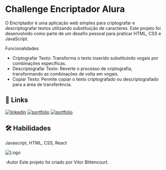 # Challenge Encriptador Alura

O Encriptador é uma aplicação web simples para criptografar e descriptografar textos utilizando substituição de caracteres. Este projeto foi desenvolvido como parte de um desafio pessoal para praticar HTML, CSS e JavaScript.

Funcionalidades
- Criptografar Texto: Transforma o texto inserido substituindo vogais por combinações específicas.
- Descriptografar Texto: Reverte o processo de criptografia, transformando as combinações de volta em vogais.
- Copiar Texto: Permite copiar o texto criptografado ou descriptografado para a área de transferência.

## 🔗 Links
[![linkedin](https://img.shields.io/badge/linkedin-0A66C2?style=for-the-badge&logo=linkedin&logoColor=white)](https://www.linkedin.com/in/vitor-bittencourt-4a263a265/)
[![portfolio](https://img.shields.io/badge/my_portfolio-000?style=for-the-badge&logo=ko-fi&logoColor=white)](https://trywxyz.github.io/Challenge-Encriptador-Alura/)
<a href="https://trywxyz.github.io/Challenge-Encriptador-Alura/" target="_blank">
    <img src="https://img.shields.io/badge/my_portfolio-000?style=for-the-badge&logo=ko-fi&logoColor=white" alt="portfolio">
</a>

## 🛠 Habilidades
Javascript, HTML, CSS, React

![Logo](https://i.pinimg.com/736x/08/a3/a2/08a3a25b43e83a728fe6ea147ef4b686.jpg)



-Autor
Este projeto foi criado por Vitor Bittencourt.
